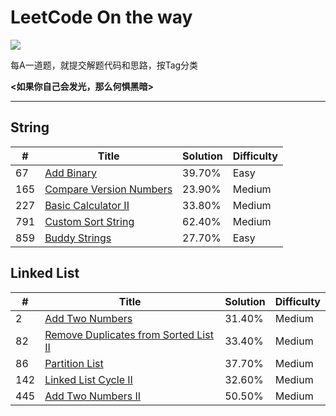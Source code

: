 # LeetCode On the way

![](https://img.shields.io/badge/language-C-red.svg)

每A一道题，就提交解题代码和思路，按Tag分类

**<如果你自己会发光，那么何惧黑暗>**

---

## String

| # | Title | Solution | Difficulty |
|---| ----- | -------- | ---------- |
|67|[Add Binary](https://github.com/Animenzzzz/LeetCode/issues/1)|39.70%|Easy|
|165|[Compare Version Numbers](https://github.com/Animenzzzz/LeetCode/issues/1)|23.90%|Medium|
|227|[Basic Calculator II](https://github.com/Animenzzzz/LeetCode/issues/1)|33.80%|Medium|
|791|[Custom Sort String](https://github.com/Animenzzzz/LeetCode/issues/1)|62.40%|Medium|
|859|[Buddy Strings](https://github.com/Animenzzzz/LeetCode/issues/1)|27.70%|Easy|


## Linked List
| # | Title | Solution | Difficulty |
|---| ----- | -------- | ---------- |
|2|[Add Two Numbers](https://github.com/Animenzzzz/LeetCode/issues/1)|31.40%|Medium|
|82|[Remove Duplicates from Sorted List II](https://github.com/Animenzzzz/LeetCode/issues/1)|33.40%|Medium|
|86|[Partition List](https://github.com/Animenzzzz/LeetCode/issues/1)|37.70%|Medium|
|142|[Linked List Cycle II](https://github.com/Animenzzzz/LeetCode/issues/1)|32.60%|Medium|
|445|[Add Two Numbers II](https://github.com/Animenzzzz/LeetCode/issues/1)|50.50%|Medium|